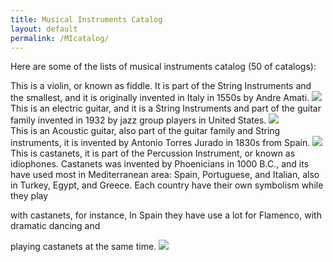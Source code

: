 ```yaml
---
title: Musical Instruments Catalog
layout: default
permalink: /MIcatalog/
---
```


Here are some of the lists of musical instruments catalog (50 of catalogs):


<div class="column">
This is a violin, or known as fiddle. It is part of the String Instruments and the smallest,
and it is originally invented in Italy in 1550s by Andre Amati.
<img src="{{ "/images/violin.jpg" | relative_url }}">
</div>


<div class="column">
This is an electric guitar, and it is a String Instruments and part of the
guitar family invented in 1932 by jazz group players in United States.
<img src="{{ "/images/Electric_Guitar.jpg" | relative_url }}">
</div>

<div class="column">
This is an Acoustic guitar, also part of the guitar family and String instruments, it is invented
by Antonio Torres Jurado in 1830s from Spain.
<img src="{{ "/images/Acoustic_Guitar.jpg" | relative_url }}">
</div>

<div class="column">
This is castanets, it is part of the Percussion Instrument, or known as idiophones. Castanets was
invented by Phoenicians in 1000 B.C., and its have used most in Mediterranean area: Spain, Portuguese,
and Italian, also in Turkey, Egypt, and Greece. Each country have their own symbolism while they play</p>
with castanets, for instance, In Spain they have use a lot for Flamenco, with dramatic dancing and</p>
playing castanets at the same time.
<img src="{{ "/images/castanets.jpg" | relative_url }}">
</div>
